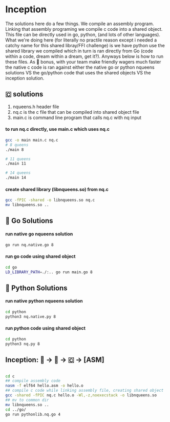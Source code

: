 # Inception
The solutions here do a few things. We compile an assembly program. Linking that assembly programing we compile c code into a shared object. This file can be directly used in go, python, (and lots of other languages). What we're doing here (for literally no practile reason except i needed a catchy name for this shared libray/FFI challenge) is we have python use the shared library we compiled which in turn is ran directly from Go (code within a code, dream within a dream, get it?). Anyways below is how to run these files. As 🎯 bonus, with your team make friendly wagers much faster the native c code is ran against either the native go or python nqueens solutions VS the go/python code that uses the shared objects VS the inception solution.

## 🇨 solutions
1) nqueens.h header file 
1) nq.c is the c file that can be compiled into shared object file
1) main.c is command line program that calls nq.c with nq input

#### to run nq.c directly, use main.c which uses nq.c
```bash
gcc -o main main.c nq.c
# 8 queens 
./main 8  

# 11 queens 
./main 11 

# 14 queens 
./main 14 
```

#### create shared library (libnqueens.so) from nq.c
```bash
gcc -fPIC -shared -o libnqueens.so nq.c
mv libnqueens.so ..
```


## 🐹 Go Solutions
#### run native go nqueens solution
```bash
go run nq.native.go 8
```

#### run go code using shared object
```bash
cd go
LD_LIBRARY_PATH=./:.. go run main.go 8
```

## 🐍 Python Solutions
#### run native python nqueens solution
```bash
cd python 
python3 nq.native.py 8
```

#### run python code using shared object
```bash
cd python 
python3 nq.py 8
```

## Inception:  🐹 -> 🐍 ->  🇨 -> [ASM]
```bash

cd c
## compile assembly code
nasm -f elf64 hello.asm -o hello.o 
## compile c code while linking assembly file, creating shared object
gcc -shared -fPIC nq.c hello.o -Wl,-z,noexecstack -o libnqueens.so
## mv to common dir
mv libnqueens.so ..
cd ../go/
go run pythonlib.nq.go 4
```
